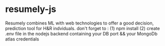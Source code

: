 # resumely-js
 Resumely combines ML with web technologies to offer a good decision, prediction tool for H&R indviduals.
don't forget to :
(1) npm install
(2) create .env file in the nodejs backend containing your DB port && your MongoDb atlas credentials
